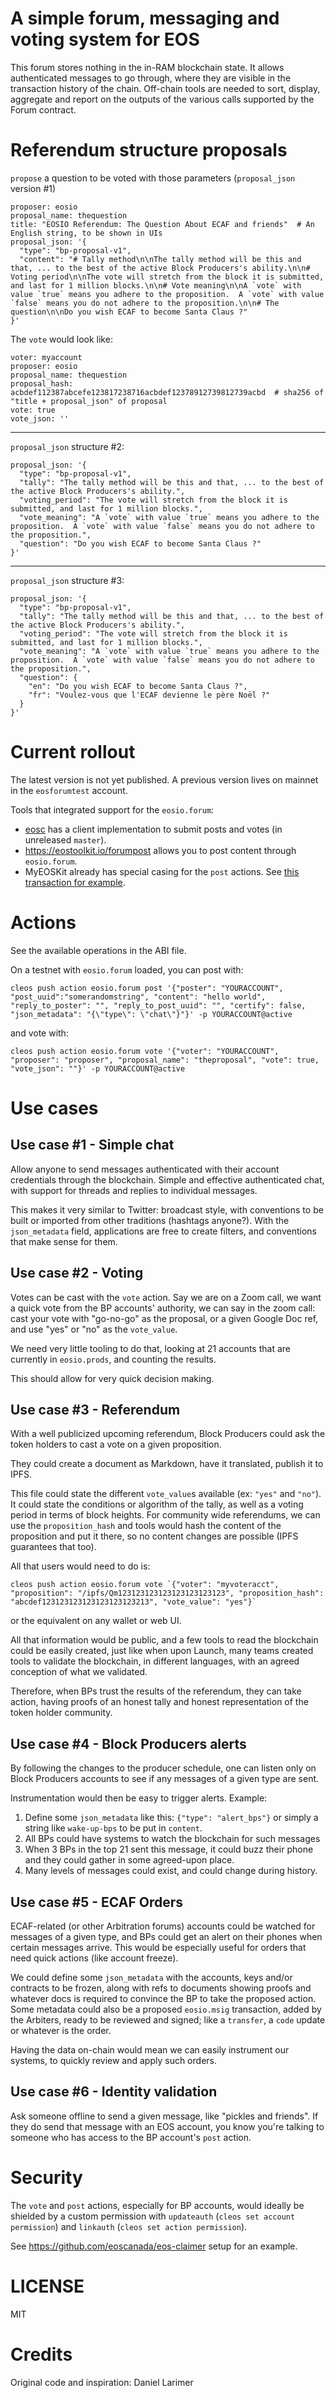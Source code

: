 A simple forum, messaging and voting system for EOS
===================================================

This forum stores nothing in the in-RAM blockchain state. It allows authenticated
messages to go through, where they are visible in the transaction history of the chain.
Off-chain tools are needed to sort, display, aggregate and report on the outputs
of the various calls supported by the Forum contract.




Referendum structure proposals
==============================

`propose` a question to be voted with those parameters (`proposal_json` version #1)

```
proposer: eosio
proposal_name: thequestion
title: "EOSIO Referendum: The Question About ECAF and friends"  # An English string, to be shown in UIs
proposal_json: '{
  "type": "bp-proposal-v1",
  "content": "# Tally method\n\nThe tally method will be this and that, ... to the best of the active Block Producers's ability.\n\n# Voting period\n\nThe vote will stretch from the block it is submitted, and last for 1 million blocks.\n\n# Vote meaning\n\nA `vote` with value `true` means you adhere to the proposition.  A `vote` with value `false` means you do not adhere to the proposition.\n\n# The question\n\nDo you wish ECAF to become Santa Claus ?"
}'
```

The `vote` would look like:

```
voter: myaccount
proposer: eosio
proposal_name: thequestion
proposal_hash: acbdef112387abcefe123817238716acbdef12378912739812739acbd  # sha256 of "title + proposal_json" of proposal
vote: true
vote_json: ''
```

---

`proposal_json` structure #2:

```
proposal_json: '{
  "type": "bp-proposal-v1",
  "tally": "The tally method will be this and that, ... to the best of the active Block Producers's ability.",
  "voting_period": "The vote will stretch from the block it is submitted, and last for 1 million blocks.",
  "vote_meaning": "A `vote` with value `true` means you adhere to the proposition.  A `vote` with value `false` means you do not adhere to the proposition.",
  "question": "Do you wish ECAF to become Santa Claus ?"
}'
```

---

`proposal_json` structure #3:

```
proposal_json: '{
  "type": "bp-proposal-v1",
  "tally": "The tally method will be this and that, ... to the best of the active Block Producers's ability.",
  "voting_period": "The vote will stretch from the block it is submitted, and last for 1 million blocks.",
  "vote_meaning": "A `vote` with value `true` means you adhere to the proposition.  A `vote` with value `false` means you do not adhere to the proposition.",
  "question": {
    "en": "Do you wish ECAF to become Santa Claus ?",
    "fr": "Voulez-vous que l'ECAF devienne le père Noël ?"
  }
}'
```



Current rollout
===============

The latest version is not yet published.  A previous version lives on
mainnet in the `eosforumtest` account.

Tools that integrated support for the `eosio.forum`:
* [eosc](https://github.com/eoscanada/eosc) has a client
  implementation to submit posts and votes (in unreleased `master`).
* https://eostoolkit.io/forumpost allows you to post content through
  `eosio.forum`.
* MyEOSKit already has special casing for the `post` actions. See
  [this transaction for example](https://www.myeoskit.com/?#/tx/c40e30d70ee92a0f57af475a828917851aa62b01bfbf395efae5c1a2b22068f0).


Actions
=======

See the available operations in the ABI file.

On a testnet with `eosio.forum` loaded, you can post with:

```
cleos push action eosio.forum post '{"poster": "YOURACCOUNT", "post_uuid":"somerandomstring", "content": "hello world", "reply_to_poster": "", "reply_to_post_uuid": "", "certify": false, "json_metadata": "{\"type\": \"chat\"}"}' -p YOURACCOUNT@active
```

and vote with:

```
cleos push action eosio.forum vote '{"voter": "YOURACCOUNT", "proposer": "proposer", "proposal_name": "theproposal", "vote": true, "vote_json": ""}' -p YOURACCOUNT@active
```

Use cases
=========

Use case #1 - Simple chat
-------------------------

Allow anyone to send messages authenticated with their account
credentials through the blockchain. Simple and effective authenticated
chat, with support for threads and replies to individual messages.

This makes it very similar to Twitter: broadcast style, with
conventions to be built or imported from other traditions (hashtags
anyone?). With the `json_metadata` field, applications are free to
create filters, and conventions that make sense for them.


Use case #2 - Voting
--------------------

Votes can be cast with the `vote` action. Say we are on a Zoom call,
we want a quick vote from the BP accounts' authority, we can say in
the zoom call: cast your vote with "go-no-go" as the proposal, or a
given Google Doc ref, and use "yes" or "no" as the `vote_value`.

We need very little tooling to do that, looking at 21 accounts that
are currently in `eosio.prods`, and counting the results.

This should allow for very quick decision making.


Use case #3 - Referendum
------------------------

With a well publicized upcoming referendum, Block Producers could ask
the token holders to cast a vote on a given proposition.

They could create a document as Markdown, have it translated, publish
it to IPFS.

This file could state the different `vote_value`s available (ex:
`"yes"` and `"no"`).  It could state the conditions or algorithm of
the tally, as well as a voting period in terms of block heights. For
community wide referendums, we can use the `proposition_hash` and
tools would hash the content of the proposition and put it there, so
no content changes are possible (IPFS guarantees that too).

All that users would need to do is:

```
cleos push action eosio.forum vote `{"voter": "myvoteracct", "proposition": "/ipfs/Qm123123123123123123123123", "proposition_hash": "abcdef123123123123123123123213", "vote_value": "yes"}`
```

or the equivalent on any wallet or web UI.

All that information would be public, and a few tools to read the
blockchain could be easily created, just like when upon Launch, many
teams created tools to validate the blockchain, in different
languages, with an agreed conception of what we validated.

Therefore, when BPs trust the results of the referendum, they can take
action, having proofs of an honest tally and honest representation of
the token holder community.



Use case #4 - Block Producers alerts
------------------------------------

By following the changes to the producer schedule, one can listen only
on Block Producers accounts to see if any messages of a given type are
sent.

Instrumentation would then be easy to trigger alerts. Example:

1. Define some `json_metadata` like this: `{"type": "alert_bps"}` or simply a string like `wake-up-bps` to be put in `content`.
2. All BPs could have systems to watch the blockchain for such messages
3. When 3 BPs in the top 21 sent this message, it could buzz their phone and they could gather in some agreed-upon place.
4. Many levels of messages could exist, and could change during history.


Use case #5 - ECAF Orders
-------------------------

ECAF-related (or other Arbitration forums) accounts could be watched
for messages of a given type, and BPs could get an alert on their
phones when certain messages arrive. This would be especially useful
for orders that need quick actions (like account freeze).

We could define some `json_metadata` with the accounts, keys and/or
contracts to be frozen, along with refs to documents showing proofs
and whatever docs is required to convince the BP to take the proposed
action.  Some metadata could also be a proposed `eosio.msig`
transaction, added by the Arbiters, ready to be reviewed and signed;
like a `transfer`, a `code` update or whatever is the order.

Having the data on-chain would mean we can easily instrument our
systems, to quickly review and apply such orders.


Use case #6 - Identity validation
---------------------------------

Ask someone offline to send a given message, like "pickles and
friends".  If they do send that message with an EOS account, you know
you're talking to someone who has access to the BP account's `post`
action.



Security
========

The `vote` and `post` actions, especially for BP accounts, would
ideally be shielded by a custom permission with `updateauth` (`cleos
set account permission`) and `linkauth` (`cleos set action
permission`).

See https://github.com/eoscanada/eos-claimer setup for an example.




LICENSE
=======

MIT


Credits
=======

Original code and inspiration: Daniel Larimer

